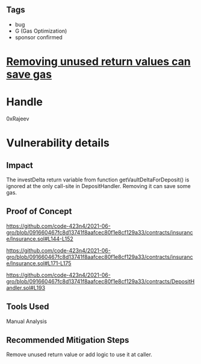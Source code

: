 ## Tags

- bug
- G (Gas Optimization)
- sponsor confirmed

# [Removing unused return values can save gas](https://github.com/code-423n4/2021-06-gro-findings/issues/41) 

# Handle

0xRajeev


# Vulnerability details

## Impact

The investDelta return variable from function getVaultDeltaForDeposit() is ignored at the only call-site in DepositHandler. Removing it can save some gas.

## Proof of Concept

https://github.com/code-423n4/2021-06-gro/blob/091660467fc8d13741f8aafcec80f1e8cf129a33/contracts/insurance/Insurance.sol#L144-L152

https://github.com/code-423n4/2021-06-gro/blob/091660467fc8d13741f8aafcec80f1e8cf129a33/contracts/insurance/Insurance.sol#L171-L175

https://github.com/code-423n4/2021-06-gro/blob/091660467fc8d13741f8aafcec80f1e8cf129a33/contracts/DepositHandler.sol#L193


## Tools Used

Manual Analysis

## Recommended Mitigation Steps

Remove unused return value or add logic to use it at caller.

